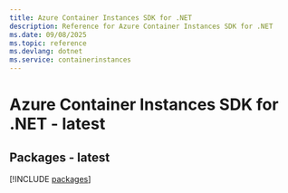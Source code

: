 ```yaml
---
title: Azure Container Instances SDK for .NET
description: Reference for Azure Container Instances SDK for .NET
ms.date: 09/08/2025
ms.topic: reference
ms.devlang: dotnet
ms.service: containerinstances
---
```

# Azure Container Instances SDK for .NET - latest
## Packages - latest
[!INCLUDE [packages](container-instances-index.md)]